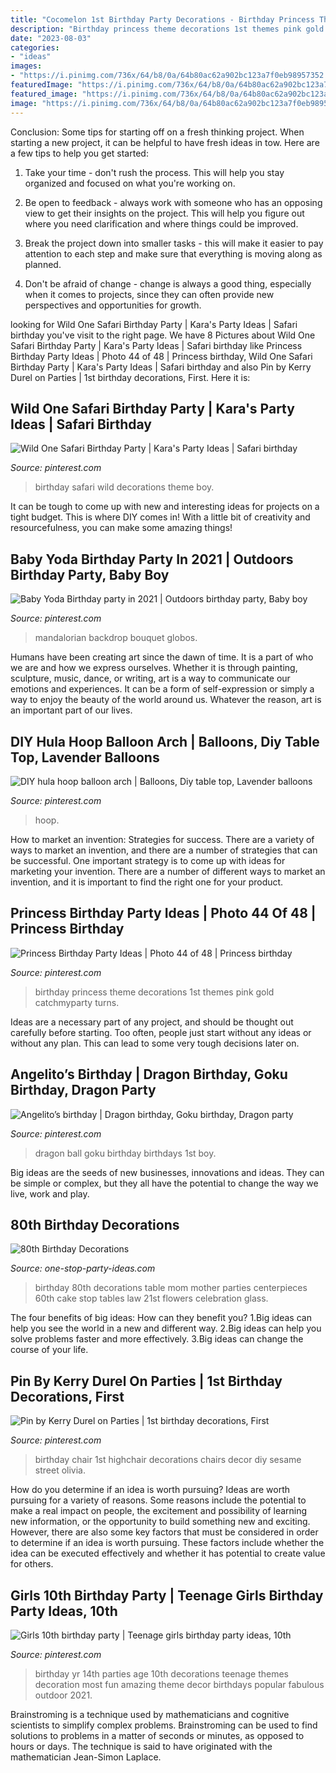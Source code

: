 ```yaml
---
title: "Cocomelon 1st Birthday Party Decorations - Birthday Princess Theme Decorations 1st Themes Pink Gold Catchmyparty Turns"
description: "Birthday princess theme decorations 1st themes pink gold catchmyparty turns"
date: "2023-08-03"
categories:
- "ideas"
images:
- "https://i.pinimg.com/736x/64/b8/0a/64b80ac62a902bc123a7f0eb98957352.jpg"
featuredImage: "https://i.pinimg.com/736x/64/b8/0a/64b80ac62a902bc123a7f0eb98957352.jpg"
featured_image: "https://i.pinimg.com/736x/64/b8/0a/64b80ac62a902bc123a7f0eb98957352.jpg"
image: "https://i.pinimg.com/736x/64/b8/0a/64b80ac62a902bc123a7f0eb98957352.jpg"
---
```



Conclusion: Some tips for starting off on a fresh thinking project.
When starting a new project, it can be helpful to have fresh ideas in tow. Here are a few tips to help you get started:
1. Take your time - don't rush the process. This will help you stay organized and focused on what you're working on.

2. Be open to feedback - always work with someone who has an opposing view to get their insights on the project. This will help you figure out where you need clarification and where things could be improved.

3. Break the project down into smaller tasks - this will make it easier to pay attention to each step and make sure that everything is moving along as planned.

4. Don't be afraid of change - change is always a good thing, especially when it comes to projects, since they can often provide new perspectives and opportunities for growth.

	

		
looking for Wild One Safari Birthday Party | Kara&#039;s Party Ideas | Safari birthday you've visit to the right page. We have 8 Pictures about Wild One Safari Birthday Party | Kara&#039;s Party Ideas | Safari birthday like Princess Birthday Party Ideas | Photo 44 of 48 | Princess birthday, Wild One Safari Birthday Party | Kara&#039;s Party Ideas | Safari birthday and also Pin by Kerry Durel on Parties | 1st birthday decorations, First. Here it is:
		
    
## Wild One Safari Birthday Party | Kara&#039;s Party Ideas | Safari Birthday

<img loading=lazy src="https://i.pinimg.com/736x/34/52/17/3452171df30b04b6f3a913d88a76c1c6.jpg" onerror="this.onerror=null;this.src='https://tse1.mm.bing.net/th?id=OIP.53cWbaR4ZRleOPcPMzzYMwHaLF&amp;pid=15.1';" alt="Wild One Safari Birthday Party | Kara&#039;s Party Ideas | Safari birthday">

_Source: pinterest.com_

>birthday safari wild decorations theme boy. 

	

It can be tough to come up with new and interesting ideas for projects on a tight budget. This is where DIY comes in! With a little bit of creativity and resourcefulness, you can make some amazing things!

    
## Baby Yoda Birthday Party In 2021 | Outdoors Birthday Party, Baby Boy

<img loading=lazy src="https://i.pinimg.com/736x/2f/9d/f0/2f9df0e2ff96ab23fbf65747c457e24c.jpg" onerror="this.onerror=null;this.src='https://tse4.mm.bing.net/th?id=OIP.q5aYuE64h9ETrBHKW-MCNwHaJ3&amp;pid=15.1';" alt="Baby Yoda Birthday party in 2021 | Outdoors birthday party, Baby boy">

_Source: pinterest.com_

>mandalorian backdrop bouquet globos. 

	

Humans have been creating art since the dawn of time. It is a part of who we are and how we express ourselves. Whether it is through painting, sculpture, music, dance, or writing, art is a way to communicate our emotions and experiences. It can be a form of self-expression or simply a way to enjoy the beauty of the world around us. Whatever the reason, art is an important part of our lives.

    
## DIY Hula Hoop Balloon Arch | Balloons, Diy Table Top, Lavender Balloons

<img loading=lazy src="https://i.pinimg.com/736x/9c/35/b1/9c35b145a1c4c7dc109860d3f8a2fecb.jpg" onerror="this.onerror=null;this.src='https://tse4.mm.bing.net/th?id=OIP.aNgqbD0o_qMkrht0rfBwDwHaKL&amp;pid=15.1';" alt="DIY hula hoop balloon arch | Balloons, Diy table top, Lavender balloons">

_Source: pinterest.com_

>hoop. 

	

How to market an invention: Strategies for success.
There are a variety of ways to market an invention, and there are a number of strategies that can be successful. One important strategy is to come up with ideas for marketing your invention. There are a number of different ways to market an invention, and it is important to find the right one for your product.

    
## Princess Birthday Party Ideas | Photo 44 Of 48 | Princess Birthday

<img loading=lazy src="https://i.pinimg.com/736x/64/b8/0a/64b80ac62a902bc123a7f0eb98957352.jpg" onerror="this.onerror=null;this.src='https://tse2.mm.bing.net/th?id=OIP.XRUzaRbbMc3i-iG-dapfegHaLG&amp;pid=15.1';" alt="Princess Birthday Party Ideas | Photo 44 of 48 | Princess birthday">

_Source: pinterest.com_

>birthday princess theme decorations 1st themes pink gold catchmyparty turns. 

	

Ideas are a necessary part of any project, and should be thought out carefully before starting. Too often, people just start without any ideas or without any plan. This can lead to some very tough decisions later on.

    
## Angelito’s Birthday | Dragon Birthday, Goku Birthday, Dragon Party

<img loading=lazy src="https://i.pinimg.com/736x/72/55/b4/7255b43c58fab5eb42443bd8713bf395.jpg" onerror="this.onerror=null;this.src='https://tse4.mm.bing.net/th?id=OIP.DHOctyd8f1btefJ_3xXykgHaNK&amp;pid=15.1';" alt="Angelito’s birthday | Dragon birthday, Goku birthday, Dragon party">

_Source: pinterest.com_

>dragon ball goku birthday birthdays 1st boy. 

	

Big ideas are the seeds of new businesses, innovations and ideas. They can be simple or complex, but they all have the potential to change the way we live, work and play.

    
## 80th Birthday Decorations

<img loading=lazy src="http://www.one-stop-party-ideas.com/images/80th-Birthday-Decorations-Tables.jpg" onerror="this.onerror=null;this.src='https://tse1.mm.bing.net/th?id=OIP.Y4pHWFNMbZWWDidlMJauiwHaJ6&amp;pid=15.1';" alt="80th Birthday Decorations">

_Source: one-stop-party-ideas.com_

>birthday 80th decorations table mom mother parties centerpieces 60th cake stop tables law 21st flowers celebration glass. 

	

The four benefits of big ideas: How can they benefit you?
1.Big ideas can help you see the world in a new and different way.
2.Big ideas can help you solve problems faster and more effectively.
3.Big ideas can change the course of your life.

    
## Pin By Kerry Durel On Parties | 1st Birthday Decorations, First

<img loading=lazy src="https://i.pinimg.com/736x/60/ea/ee/60eaee99634599d0b4f93e0023df1996--birthday-highchair-decorations-high-chair-decorations.jpg" onerror="this.onerror=null;this.src='https://tse4.mm.bing.net/th?id=OIP.SokDLt1GRU2wxpoUXe-uHgHaLH&amp;pid=15.1';" alt="Pin by Kerry Durel on Parties | 1st birthday decorations, First">

_Source: pinterest.com_

>birthday chair 1st highchair decorations chairs decor diy sesame street olivia. 

	

How do you determine if an idea is worth pursuing?
Ideas are worth pursuing for a variety of reasons. Some reasons include the potential to make a real impact on people, the excitement and possibility of learning new information, or the opportunity to build something new and exciting. However, there are also some key factors that must be considered in order to determine if an idea is worth pursuing. These factors include whether the idea can be executed effectively and whether it has potential to create value for others.

    
## Girls 10th Birthday Party | Teenage Girls Birthday Party Ideas, 10th

<img loading=lazy src="https://i.pinimg.com/736x/fb/18/59/fb185945fb3ccc811e435245e308d3c7--teen-birthday-parties-birthday-pins.jpg" onerror="this.onerror=null;this.src='https://tse3.mm.bing.net/th?id=OIP.fQjv5iU6Me2D5HGi5P-0IAHaJ3&amp;pid=15.1';" alt="Girls 10th birthday party | Teenage girls birthday party ideas, 10th">

_Source: pinterest.com_

>birthday yr 14th parties age 10th decorations teenage themes decoration most fun amazing theme decor birthdays popular fabulous outdoor 2021. 

	

Brainstroming is a technique used by mathematicians and cognitive scientists to simplify complex problems. Brainstroming can be used to find solutions to problems in a matter of seconds or minutes, as opposed to hours or days. The technique is said to have originated with the mathematician Jean-Simon Laplace.


